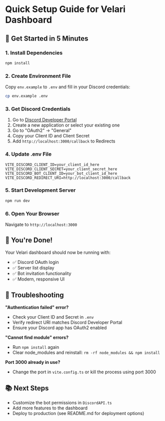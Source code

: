# Quick Setup Guide for Velari Dashboard

## 🚀 Get Started in 5 Minutes

### 1. Install Dependencies
```bash
npm install
```

### 2. Create Environment File
Copy `env.example` to `.env` and fill in your Discord credentials:
```bash
cp env.example .env
```

### 3. Get Discord Credentials
1. Go to [Discord Developer Portal](https://discord.com/developers/applications)
2. Create a new application or select your existing one
3. Go to "OAuth2" → "General"
4. Copy your Client ID and Client Secret
5. Add `http://localhost:3000/callback` to Redirects

### 4. Update .env File
```env
VITE_DISCORD_CLIENT_ID=your_client_id_here
VITE_DISCORD_CLIENT_SECRET=your_client_secret_here
VITE_DISCORD_BOT_CLIENT_ID=your_bot_client_id_here
VITE_DISCORD_REDIRECT_URI=http://localhost:3000/callback
```

### 5. Start Development Server
```bash
npm run dev
```

### 6. Open Your Browser
Navigate to `http://localhost:3000`

## 🎉 You're Done!

Your Velari dashboard should now be running with:
- ✅ Discord OAuth login
- ✅ Server list display
- ✅ Bot invitation functionality
- ✅ Modern, responsive UI

## 🔧 Troubleshooting

**"Authentication failed" error?**
- Check your Client ID and Secret in `.env`
- Verify redirect URI matches Discord Developer Portal
- Ensure your Discord app has OAuth2 enabled

**"Cannot find module" errors?**
- Run `npm install` again
- Clear node_modules and reinstall: `rm -rf node_modules && npm install`

**Port 3000 already in use?**
- Change the port in `vite.config.ts` or kill the process using port 3000

## 📚 Next Steps

- Customize the bot permissions in `DiscordAPI.ts`
- Add more features to the dashboard
- Deploy to production (see README.md for deployment options) 